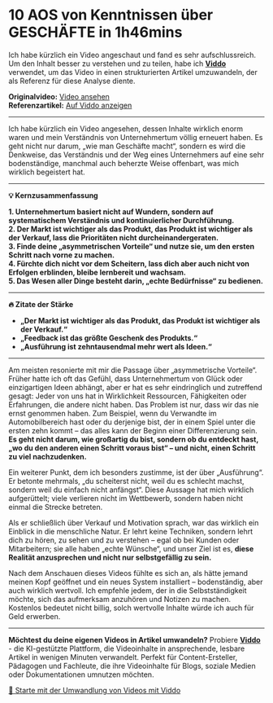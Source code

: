 # 10 AOS von Kenntnissen über GESCHÄFTE in 1h46mins

Ich habe kürzlich ein Video angeschaut und fand es sehr aufschlussreich. Um den Inhalt besser zu verstehen und zu teilen, habe ich **[Viddo](https://viddo.pro/)** verwendet, um das Video in einen strukturierten Artikel umzuwandeln, der als Referenz für diese Analyse diente.

**Originalvideo:** [Video ansehen](https://www.youtube.com/watch?v=lHlf98ildiY)  
**Referenzartikel:** [Auf Viddo anzeigen](https://viddo.pro/zh/video-result/ff77b723-e0d5-4c6b-86aa-f7b4ca13fd96)

---

Ich habe kürzlich ein Video angesehen, dessen Inhalte wirklich enorm waren und mein Verständnis von Unternehmertum völlig erneuert haben. Es geht nicht nur darum, „wie man Geschäfte macht“, sondern es wird die Denkweise, das Verständnis und der Weg eines Unternehmers auf eine sehr bodenständige, manchmal auch beherzte Weise offenbart, was mich wirklich begeistert hat.

---

**💡 Kernzusammenfassung**

**1. Unternehmertum basiert nicht auf Wundern, sondern auf systematischem Verständnis und kontinuierlicher Durchführung.**  
**2. Der Markt ist wichtiger als das Produkt, das Produkt ist wichtiger als der Verkauf, lass die Prioritäten nicht durcheinandergeraten.**  
**3. Finde deine „asymmetrischen Vorteile“ und nutze sie, um den ersten Schritt nach vorne zu machen.**  
**4. Fürchte dich nicht vor dem Scheitern, lass dich aber auch nicht von Erfolgen erblinden, bleibe lernbereit und wachsam.**  
**5. Das Wesen aller Dinge besteht darin, „echte Bedürfnisse“ zu bedienen.**

---

**🔥 Zitate der Stärke**

- **„Der Markt ist wichtiger als das Produkt, das Produkt ist wichtiger als der Verkauf.“**  
- **„Feedback ist das größte Geschenk des Produkts.“**  
- **„Ausführung ist zehntausendmal mehr wert als Ideen.“**

---

Am meisten resonierte mit mir die Passage über „asymmetrische Vorteile“. Früher hatte ich oft das Gefühl, dass Unternehmertum von Glück oder einzigartigen Ideen abhängt, aber er hat es sehr eindringlich und zutreffend gesagt: Jeder von uns hat in Wirklichkeit Ressourcen, Fähigkeiten oder Erfahrungen, die andere nicht haben. Das Problem ist nur, dass wir das nie ernst genommen haben. Zum Beispiel, wenn du Verwandte im Automobilbereich hast oder du derjenige bist, der in einem Spiel unter die ersten zehn kommt – das alles kann der Beginn einer Differenzierung sein. **Es geht nicht darum, wie großartig du bist, sondern ob du entdeckt hast, „wo du den anderen einen Schritt voraus bist“ – und nicht, einen Schritt zu viel nachzudenken.**

Ein weiterer Punkt, dem ich besonders zustimme, ist der über „Ausführung“. Er betonte mehrmals, „du scheiterst nicht, weil du es schlecht machst, sondern weil du einfach nicht anfängst“. Diese Aussage hat mich wirklich aufgerüttelt; viele verlieren nicht im Wettbewerb, sondern haben nicht einmal die Strecke betreten.

Als er schließlich über Verkauf und Motivation sprach, war das wirklich ein Einblick in die menschliche Natur. Er lehrt keine Techniken, sondern lehrt dich zu hören, zu sehen und zu verstehen – egal ob bei Kunden oder Mitarbeitern; sie alle haben „echte Wünsche“, und unser Ziel ist es, **diese Realität anzusprechen und nicht nur selbstgefällig zu sein.**

Nach dem Anschauen dieses Videos fühlte es sich an, als hätte jemand meinen Kopf geöffnet und ein neues System installiert – bodenständig, aber auch wirklich wertvoll. Ich empfehle jedem, der in die Selbstständigkeit möchte, sich das aufmerksam anzuhören und Notizen zu machen. Kostenlos bedeutet nicht billig, solch wertvolle Inhalte würde ich auch für Geld erwerben.

---

**Möchtest du deine eigenen Videos in Artikel umwandeln?** Probiere **[Viddo](https://viddo.pro/)** - die KI-gestützte Plattform, die Videoinhalte in ansprechende, lesbare Artikel in wenigen Minuten verwandelt. Perfekt für Content-Ersteller, Pädagogen und Fachleute, die ihre Videoinhalte für Blogs, soziale Medien oder Dokumentationen umnutzen möchten.

[🚀 Starte mit der Umwandlung von Videos mit Viddo](https://viddo.pro/)